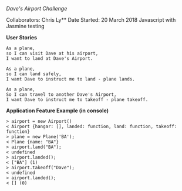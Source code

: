 *Dave's Airport Challenge*

Collaborators: Chris Ly**
Date Started: 20 March 2018
Javascript with Jasmine testing

**User Stories**

```
As a plane,
so I can visit Dave at his airport,
I want to land at Dave's Airport.

As a plane,
so I can land safely,
I want Dave to instruct me to land - plane lands.

As a plane,
So I can travel to another Dave's Airport,
I want Dave to instruct me to takeoff - plane takeoff.
```

**Application Feature Example (in console)**

```
> airport = new Airport()
< Airport {hangar: [], landed: function, land: function, takeoff: function}
> plane = new Plane('BA');
< Plane {name: "BA"}
> airport.land("BA");
< undefined
> airport.landed();
< ["BA"] (1)
> airport.takeoff("Dave");
< undefined
> airport.landed();
< [] (0)
```
